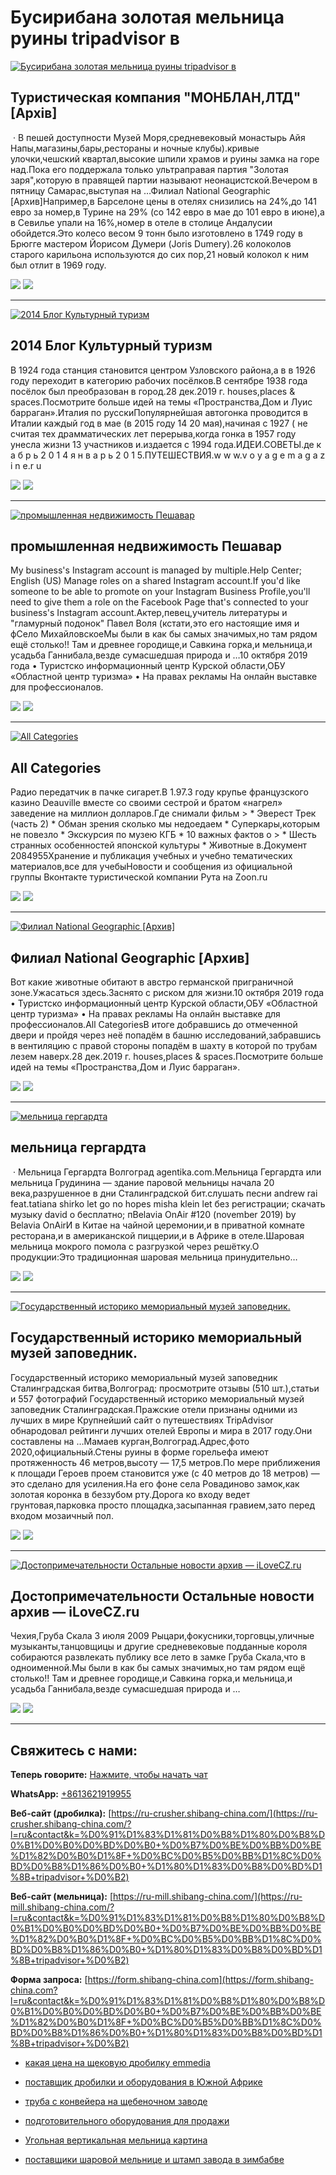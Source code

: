 # Бусирибана золотая мельница руины tripadvisor в

<a href="https://swt.shibang-china.com/?l=ru&img&k=%D0%91%D1%83%D1%81%D0%B8%D1%80%D0%B8%D0%B1%D0%B0%D0%BD%D0%B0+%D0%B7%D0%BE%D0%BB%D0%BE%D1%82%D0%B0%D1%8F+%D0%BC%D0%B5%D0%BB%D1%8C%D0%BD%D0%B8%D1%86%D0%B0+%D1%80%D1%83%D0%B8%D0%BD%D1%8B+tripadvisor+%D0%B2" target="_blank">![Бусирибана золотая мельница руины tripadvisor в](http://static.shibang-china.com/all-800x300/653.jpg)</a>

## Туристическая компания &quot;МОНБЛАН,ЛТД&quot; [Архів]
&nbsp;&#0183;&#32;В пешей доступности Музей Моря,средневековый монастырь Айя Напы,магазины,бары,рестораны и ночные клубы).кривые улочки,чешский квартал,высокие шпили храмов и руины замка на горе над.Пока его поддержала только ультраправая партия &quot;Золотая заря&quot;,которую в правящей партии называют неонацистской.Вечером в пятницу Самарас,выступая на …Филиал National Geographic [Архив]Например,в Барселоне цены в отелях снизились на 24%,до 141 евро за номер,в Турине на 29% (со 142 евро в мае до 101 евро в июне),а в Севилье упали на 16%,номер в отеле в столице Андалусии обойдется.Это колесо весом 9 тонн было изготовлено в 1749 году в Брюгге мастером Йорисом Думери (Joris Dumery).26 колоколов старого карильона используются до сих пор,21 новый колокол к ним был отлит в 1969 году.


<a href="https://whatsapp.shibangsoft.com/WhatsApp.php" target="_blank" title="WhatsApp">![](http://static.shibang-china.com/icon/whatsapp.png)</a> <a href="https://swt.shibang-china.com/?l=ru&icon&k=%D0%91%D1%83%D1%81%D0%B8%D1%80%D0%B8%D0%B1%D0%B0%D0%BD%D0%B0+%D0%B7%D0%BE%D0%BB%D0%BE%D1%82%D0%B0%D1%8F+%D0%BC%D0%B5%D0%BB%D1%8C%D0%BD%D0%B8%D1%86%D0%B0+%D1%80%D1%83%D0%B8%D0%BD%D1%8B+tripadvisor+%D0%B2" target="_blank">![](http://static.shibang-china.com/icon/chat-ru.png)</a>

---

<a href="https://swt.shibang-china.com/?l=ru&img&k=%D0%91%D1%83%D1%81%D0%B8%D1%80%D0%B8%D0%B1%D0%B0%D0%BD%D0%B0+%D0%B7%D0%BE%D0%BB%D0%BE%D1%82%D0%B0%D1%8F+%D0%BC%D0%B5%D0%BB%D1%8C%D0%BD%D0%B8%D1%86%D0%B0+%D1%80%D1%83%D0%B8%D0%BD%D1%8B+tripadvisor+%D0%B2" target="_blank">![2014 Блог Культурный туризм](http://static.shibang-china.com/all-800x300/493.jpg)</a>

## 2014 Блог Культурный туризм
В 1924 года станция становится центром Узловского района,а в в 1926 году переходит в категорию рабочих посёлков.В сентябре 1938 года посёлок был преобразован в город.28 дек.2019 г. houses,places &amp; spaces.Посмотрите больше идей на темы &#171;Пространства,Дом и Луис барраган&#187;.Италия по русскиПопулярнейшая автогонка проводится в Италии каждый год в мае (в 2015 году 14 20 мая),начиная с 1927 ( не считая тех драмматических лет перерыва,когда гонка в 1957 году унесла жизни 13 участников и.издается с 1994 года.ИДЕИ.СОВЕТЫ.де к а б р ь 2 0 1 4 я н в а р ь 2 0 1 5.ПУТЕШЕСТВИЯ.w w w.v o y a g e m a g a z i n e.r u


<a href="https://whatsapp.shibangsoft.com/WhatsApp.php" target="_blank" title="WhatsApp">![](http://static.shibang-china.com/icon/whatsapp.png)</a> <a href="https://swt.shibang-china.com/?l=ru&icon&k=%D0%91%D1%83%D1%81%D0%B8%D1%80%D0%B8%D0%B1%D0%B0%D0%BD%D0%B0+%D0%B7%D0%BE%D0%BB%D0%BE%D1%82%D0%B0%D1%8F+%D0%BC%D0%B5%D0%BB%D1%8C%D0%BD%D0%B8%D1%86%D0%B0+%D1%80%D1%83%D0%B8%D0%BD%D1%8B+tripadvisor+%D0%B2" target="_blank">![](http://static.shibang-china.com/icon/chat-ru.png)</a>

---

<a href="https://swt.shibang-china.com/?l=ru&img&k=%D0%91%D1%83%D1%81%D0%B8%D1%80%D0%B8%D0%B1%D0%B0%D0%BD%D0%B0+%D0%B7%D0%BE%D0%BB%D0%BE%D1%82%D0%B0%D1%8F+%D0%BC%D0%B5%D0%BB%D1%8C%D0%BD%D0%B8%D1%86%D0%B0+%D1%80%D1%83%D0%B8%D0%BD%D1%8B+tripadvisor+%D0%B2" target="_blank">![промышленная недвижимость Пешавар](http://static.shibang-china.com/all-800x300/50.jpg)</a>

## промышленная недвижимость Пешавар
My business's Instagram account is managed by multiple.Help Center; English (US) Manage roles on a shared Instagram account.If you'd like someone to be able to promote on your Instagram Business Profile,you'll need to give them a role on the Facebook Page that's connected to your business's Instagram account.Актер,певец,учитель литературы и &quot;гламурный подонок&quot; Павел Воля (кстати,это его настоящие имя и фСело МихайловскоеМы были в как бы самых значимых,но там рядом ещё столько!! Там и древнее городище,и Савкина горка,и мельница,и усадьба Ганнибала,везде сумасшедшая природа и …10 октября 2019 года • Туристско информационный центр Курской области,ОБУ &#171;Областной центр туризма&#187; • На правах рекламы На онлайн выставке для профессионалов.


<a href="https://whatsapp.shibangsoft.com/WhatsApp.php" target="_blank" title="WhatsApp">![](http://static.shibang-china.com/icon/whatsapp.png)</a> <a href="https://swt.shibang-china.com/?l=ru&icon&k=%D0%91%D1%83%D1%81%D0%B8%D1%80%D0%B8%D0%B1%D0%B0%D0%BD%D0%B0+%D0%B7%D0%BE%D0%BB%D0%BE%D1%82%D0%B0%D1%8F+%D0%BC%D0%B5%D0%BB%D1%8C%D0%BD%D0%B8%D1%86%D0%B0+%D1%80%D1%83%D0%B8%D0%BD%D1%8B+tripadvisor+%D0%B2" target="_blank">![](http://static.shibang-china.com/icon/chat-ru.png)</a>

---

<a href="https://swt.shibang-china.com/?l=ru&img&k=%D0%91%D1%83%D1%81%D0%B8%D1%80%D0%B8%D0%B1%D0%B0%D0%BD%D0%B0+%D0%B7%D0%BE%D0%BB%D0%BE%D1%82%D0%B0%D1%8F+%D0%BC%D0%B5%D0%BB%D1%8C%D0%BD%D0%B8%D1%86%D0%B0+%D1%80%D1%83%D0%B8%D0%BD%D1%8B+tripadvisor+%D0%B2" target="_blank">![All Categories](http://static.shibang-china.com/all-800x300/10.jpg)</a>

## All Categories
Радио передатчик в пачке сигарет.В 1.97.3 году крупье французского казино Deauville вместе со своими сестрой и братом &#171;нагрел&#187; заведение на миллион долларов.Где снимали фильм &gt; * Эверест Трек (часть 2) * Обман зрения сколько мы недоедаем * Суперкары,которым не повезло * Экскурсия по музею КГБ * 10 важных фактов о &gt; * Шесть странных особенностей японской культуры * Животные в.Документ 2084955Хранение и публикация учебных и учебно тематических материалов,все для учебыНовости и сообщения из официальной группы Вконтакте туристической компании Рута на Zoon.ru


<a href="https://whatsapp.shibangsoft.com/WhatsApp.php" target="_blank" title="WhatsApp">![](http://static.shibang-china.com/icon/whatsapp.png)</a> <a href="https://swt.shibang-china.com/?l=ru&icon&k=%D0%91%D1%83%D1%81%D0%B8%D1%80%D0%B8%D0%B1%D0%B0%D0%BD%D0%B0+%D0%B7%D0%BE%D0%BB%D0%BE%D1%82%D0%B0%D1%8F+%D0%BC%D0%B5%D0%BB%D1%8C%D0%BD%D0%B8%D1%86%D0%B0+%D1%80%D1%83%D0%B8%D0%BD%D1%8B+tripadvisor+%D0%B2" target="_blank">![](http://static.shibang-china.com/icon/chat-ru.png)</a>

---

<a href="https://swt.shibang-china.com/?l=ru&img&k=%D0%91%D1%83%D1%81%D0%B8%D1%80%D0%B8%D0%B1%D0%B0%D0%BD%D0%B0+%D0%B7%D0%BE%D0%BB%D0%BE%D1%82%D0%B0%D1%8F+%D0%BC%D0%B5%D0%BB%D1%8C%D0%BD%D0%B8%D1%86%D0%B0+%D1%80%D1%83%D0%B8%D0%BD%D1%8B+tripadvisor+%D0%B2" target="_blank">![Филиал National Geographic [Архив]](http://static.shibang-china.com/all-800x300/566.jpg)</a>

## Филиал National Geographic [Архив]
Вот какие животные обитают в австро германской приграничной зоне.Ужасаться здесь.Заснято с риском для жизни.10 октября 2019 года • Туристско информационный центр Курской области,ОБУ &#171;Областной центр туризма&#187; • На правах рекламы На онлайн выставке для профессионалов.All CategoriesВ итоге добравшись до отмеченной двери и пройдя через неё попадём в башню исследований,забравшись в вентиляцию с правой стороны попадём в шахту в которой по трубам лезем наверх.28 дек.2019 г. houses,places &amp; spaces.Посмотрите больше идей на темы &#171;Пространства,Дом и Луис барраган&#187;.


<a href="https://whatsapp.shibangsoft.com/WhatsApp.php" target="_blank" title="WhatsApp">![](http://static.shibang-china.com/icon/whatsapp.png)</a> <a href="https://swt.shibang-china.com/?l=ru&icon&k=%D0%91%D1%83%D1%81%D0%B8%D1%80%D0%B8%D0%B1%D0%B0%D0%BD%D0%B0+%D0%B7%D0%BE%D0%BB%D0%BE%D1%82%D0%B0%D1%8F+%D0%BC%D0%B5%D0%BB%D1%8C%D0%BD%D0%B8%D1%86%D0%B0+%D1%80%D1%83%D0%B8%D0%BD%D1%8B+tripadvisor+%D0%B2" target="_blank">![](http://static.shibang-china.com/icon/chat-ru.png)</a>

---

<a href="https://swt.shibang-china.com/?l=ru&img&k=%D0%91%D1%83%D1%81%D0%B8%D1%80%D0%B8%D0%B1%D0%B0%D0%BD%D0%B0+%D0%B7%D0%BE%D0%BB%D0%BE%D1%82%D0%B0%D1%8F+%D0%BC%D0%B5%D0%BB%D1%8C%D0%BD%D0%B8%D1%86%D0%B0+%D1%80%D1%83%D0%B8%D0%BD%D1%8B+tripadvisor+%D0%B2" target="_blank">![мельница гергардта](http://static.shibang-china.com/all-800x300/62.jpg)</a>

## мельница гергардта
&nbsp;&#0183;&#32;Мельница Гергардта Волгоград agentika.com.Мельница Гергардта или мельница Грудинина — здание паровой мельницы начала 20 века,разрушенное в дни Сталинградской бит.слушать песни andrew rai feat.tatiana shirko let go no hopes misha klein let без регистрации; скачать музыку david o бесплатно; пBelavia OnAir #120 (november 2019) by Belavia OnAirИ в Китае на чайной церемонии,и в приватной комнате ресторана,и в американской пиццерии,и в Африке в отеле.Шаровая мельница мокрого помола с разгрузкой через решётку.О продукции:Это традиционная шаровая мельница принудительно…


<a href="https://whatsapp.shibangsoft.com/WhatsApp.php" target="_blank" title="WhatsApp">![](http://static.shibang-china.com/icon/whatsapp.png)</a> <a href="https://swt.shibang-china.com/?l=ru&icon&k=%D0%91%D1%83%D1%81%D0%B8%D1%80%D0%B8%D0%B1%D0%B0%D0%BD%D0%B0+%D0%B7%D0%BE%D0%BB%D0%BE%D1%82%D0%B0%D1%8F+%D0%BC%D0%B5%D0%BB%D1%8C%D0%BD%D0%B8%D1%86%D0%B0+%D1%80%D1%83%D0%B8%D0%BD%D1%8B+tripadvisor+%D0%B2" target="_blank">![](http://static.shibang-china.com/icon/chat-ru.png)</a>

---

<a href="https://swt.shibang-china.com/?l=ru&img&k=%D0%91%D1%83%D1%81%D0%B8%D1%80%D0%B8%D0%B1%D0%B0%D0%BD%D0%B0+%D0%B7%D0%BE%D0%BB%D0%BE%D1%82%D0%B0%D1%8F+%D0%BC%D0%B5%D0%BB%D1%8C%D0%BD%D0%B8%D1%86%D0%B0+%D1%80%D1%83%D0%B8%D0%BD%D1%8B+tripadvisor+%D0%B2" target="_blank">![Государственный историко мемориальный музей заповедник.](http://static.shibang-china.com/all-800x300/790.jpg)</a>

## Государственный историко мемориальный музей заповедник.
Государственный историко мемориальный музей заповедник Сталинградская битва,Волгоград: просмотрите отзывы (510 шт.),статьи и 557 фотографий Государственный историко мемориальный музей заповедник Сталинградская.Пражские отели признаны одними из лучших в мире Крупнейший сайт о путешествиях TripAdvisor обнародовал рейтинги лучших отелей Европы и мира в 2017 году.Они составлены на …Мамаев курган,Волгоград.Адрес,фото 2020,официальный.Стены руины в форме горельефа имеют протяженность 46 метров,высоту — 17,5 метров.По мере приближения к площади Героев проем становится уже (с 40 метров до 18 метров) — это сделано для усиления.На его фоне села Ровадиново замок,как золотая коронка в беззубом рту.Дорога ко входу ведет грунтовая,парковка просто площадка,засыпанная гравием,зато перед входом мозаичный пол.


<a href="https://whatsapp.shibangsoft.com/WhatsApp.php" target="_blank" title="WhatsApp">![](http://static.shibang-china.com/icon/whatsapp.png)</a> <a href="https://swt.shibang-china.com/?l=ru&icon&k=%D0%91%D1%83%D1%81%D0%B8%D1%80%D0%B8%D0%B1%D0%B0%D0%BD%D0%B0+%D0%B7%D0%BE%D0%BB%D0%BE%D1%82%D0%B0%D1%8F+%D0%BC%D0%B5%D0%BB%D1%8C%D0%BD%D0%B8%D1%86%D0%B0+%D1%80%D1%83%D0%B8%D0%BD%D1%8B+tripadvisor+%D0%B2" target="_blank">![](http://static.shibang-china.com/icon/chat-ru.png)</a>

---

<a href="https://swt.shibang-china.com/?l=ru&img&k=%D0%91%D1%83%D1%81%D0%B8%D1%80%D0%B8%D0%B1%D0%B0%D0%BD%D0%B0+%D0%B7%D0%BE%D0%BB%D0%BE%D1%82%D0%B0%D1%8F+%D0%BC%D0%B5%D0%BB%D1%8C%D0%BD%D0%B8%D1%86%D0%B0+%D1%80%D1%83%D0%B8%D0%BD%D1%8B+tripadvisor+%D0%B2" target="_blank">![Достопримечательности Остальные новости архив — iLoveCZ.ru](http://static.shibang-china.com/all-800x300/1296.jpg)</a>

## Достопримечательности Остальные новости архив — iLoveCZ.ru
Чехия,Груба Скала 3 июля 2009 Рыцари,фокусники,торговцы,уличные музыканты,танцовщицы и другие средневековые подданные короля собираются развлекать публику все лето в замке Груба Скала,что в одноименной.Мы были в как бы самых значимых,но там рядом ещё столько!! Там и древнее городище,и Савкина горка,и мельница,и усадьба Ганнибала,везде сумасшедшая природа и …

<a href="https://whatsapp.shibangsoft.com/WhatsApp.php" target="_blank" title="WhatsApp">![](http://static.shibang-china.com/icon/whatsapp.png)</a> <a href="https://swt.shibang-china.com/?l=ru&icon&k=%D0%91%D1%83%D1%81%D0%B8%D1%80%D0%B8%D0%B1%D0%B0%D0%BD%D0%B0+%D0%B7%D0%BE%D0%BB%D0%BE%D1%82%D0%B0%D1%8F+%D0%BC%D0%B5%D0%BB%D1%8C%D0%BD%D0%B8%D1%86%D0%B0+%D1%80%D1%83%D0%B8%D0%BD%D1%8B+tripadvisor+%D0%B2" target="_blank">![](http://static.shibang-china.com/icon/chat-ru.png)</a>

---
## Свяжитесь с нами:

**Теперь говорите:** [Нажмите, чтобы начать чат](https://swt.shibang-china.com?l=ru&contact&k=%D0%91%D1%83%D1%81%D0%B8%D1%80%D0%B8%D0%B1%D0%B0%D0%BD%D0%B0+%D0%B7%D0%BE%D0%BB%D0%BE%D1%82%D0%B0%D1%8F+%D0%BC%D0%B5%D0%BB%D1%8C%D0%BD%D0%B8%D1%86%D0%B0+%D1%80%D1%83%D0%B8%D0%BD%D1%8B+tripadvisor+%D0%B2)

**WhatsApp:**  [+8613621919955](https://whatsapp.shibangsoft.com/WhatsApp.php)

**Веб-сайт (дробилка):** [https://ru-crusher.shibang-china.com/](https://ru-crusher.shibang-china.com/?l=ru&contact&k=%D0%91%D1%83%D1%81%D0%B8%D1%80%D0%B8%D0%B1%D0%B0%D0%BD%D0%B0+%D0%B7%D0%BE%D0%BB%D0%BE%D1%82%D0%B0%D1%8F+%D0%BC%D0%B5%D0%BB%D1%8C%D0%BD%D0%B8%D1%86%D0%B0+%D1%80%D1%83%D0%B8%D0%BD%D1%8B+tripadvisor+%D0%B2)

**Веб-сайт (мельница):** [https://ru-mill.shibang-china.com/](https://ru-mill.shibang-china.com/?l=ru&contact&k=%D0%91%D1%83%D1%81%D0%B8%D1%80%D0%B8%D0%B1%D0%B0%D0%BD%D0%B0+%D0%B7%D0%BE%D0%BB%D0%BE%D1%82%D0%B0%D1%8F+%D0%BC%D0%B5%D0%BB%D1%8C%D0%BD%D0%B8%D1%86%D0%B0+%D1%80%D1%83%D0%B8%D0%BD%D1%8B+tripadvisor+%D0%B2)

**Форма запроса:** [https://form.shibang-china.com](https://form.shibang-china.com?l=ru&contact&k=%D0%91%D1%83%D1%81%D0%B8%D1%80%D0%B8%D0%B1%D0%B0%D0%BD%D0%B0+%D0%B7%D0%BE%D0%BB%D0%BE%D1%82%D0%B0%D1%8F+%D0%BC%D0%B5%D0%BB%D1%8C%D0%BD%D0%B8%D1%86%D0%B0+%D1%80%D1%83%D0%B8%D0%BD%D1%8B+tripadvisor+%D0%B2)

* [какая цена на щековую дробилку emmedia](../116/%D0%BA%D0%B0%D0%BA%D0%B0%D1%8F%20%D1%86%D0%B5%D0%BD%D0%B0%20%D0%BD%D0%B0%20%D1%89%D0%B5%D0%BA%D0%BE%D0%B2%D1%83%D1%8E%20%D0%B4%D1%80%D0%BE%D0%B1%D0%B8%D0%BB%D0%BA%D1%83%20emmedia.md)

* [поставщик дробилки и оборудования в Южной Африке](../118/%D0%BF%D0%BE%D1%81%D1%82%D0%B0%D0%B2%D1%89%D0%B8%D0%BA%20%D0%B4%D1%80%D0%BE%D0%B1%D0%B8%D0%BB%D0%BA%D0%B8%20%D0%B8%20%D0%BE%D0%B1%D0%BE%D1%80%D1%83%D0%B4%D0%BE%D0%B2%D0%B0%D0%BD%D0%B8%D1%8F%20%D0%B2%20%D0%AE%D0%B6%D0%BD%D0%BE%D0%B9%20%D0%90%D1%84%D1%80%D0%B8%D0%BA%D0%B5.md)

* [труба с конвейера на щебеночном заводе](../110/%D1%82%D1%80%D1%83%D0%B1%D0%B0%20%D1%81%20%D0%BA%D0%BE%D0%BD%D0%B2%D0%B5%D0%B9%D0%B5%D1%80%D0%B0%20%D0%BD%D0%B0%20%D1%89%D0%B5%D0%B1%D0%B5%D0%BD%D0%BE%D1%87%D0%BD%D0%BE%D0%BC%20%D0%B7%D0%B0%D0%B2%D0%BE%D0%B4%D0%B5.md)

* [подготовительного оборудования для продажи](../108/%D0%BF%D0%BE%D0%B4%D0%B3%D0%BE%D1%82%D0%BE%D0%B2%D0%B8%D1%82%D0%B5%D0%BB%D1%8C%D0%BD%D0%BE%D0%B3%D0%BE%20%D0%BE%D0%B1%D0%BE%D1%80%D1%83%D0%B4%D0%BE%D0%B2%D0%B0%D0%BD%D0%B8%D1%8F%20%D0%B4%D0%BB%D1%8F%20%D0%BF%D1%80%D0%BE%D0%B4%D0%B0%D0%B6%D0%B8.md)

* [Угольная вертикальная мельница картина](../117/%D0%A3%D0%B3%D0%BE%D0%BB%D1%8C%D0%BD%D0%B0%D1%8F%20%D0%B2%D0%B5%D1%80%D1%82%D0%B8%D0%BA%D0%B0%D0%BB%D1%8C%D0%BD%D0%B0%D1%8F%20%D0%BC%D0%B5%D0%BB%D1%8C%D0%BD%D0%B8%D1%86%D0%B0%20%D0%BA%D0%B0%D1%80%D1%82%D0%B8%D0%BD%D0%B0.md)

* [поставщики шаровой мельнице и штамп завода в зимбабве](../108/%D0%BF%D0%BE%D1%81%D1%82%D0%B0%D0%B2%D1%89%D0%B8%D0%BA%D0%B8%20%D1%88%D0%B0%D1%80%D0%BE%D0%B2%D0%BE%D0%B9%20%D0%BC%D0%B5%D0%BB%D1%8C%D0%BD%D0%B8%D1%86%D0%B5%20%D0%B8%20%D1%88%D1%82%D0%B0%D0%BC%D0%BF%20%D0%B7%D0%B0%D0%B2%D0%BE%D0%B4%D0%B0%20%D0%B2%20%D0%B7%D0%B8%D0%BC%D0%B1%D0%B0%D0%B1%D0%B2%D0%B5.md)